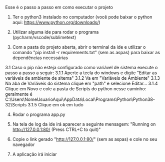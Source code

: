 Esse é o passo a passo em como executar o projeto

1. Ter o python3 instalado no computador
(você pode baixar o python aqui: https://www.python.org/downloads/)

2. Utilizar alguma ide para rodar o programa (pycharm/vscode/sublimetext)

3. Com a pasta do projeto aberta, abrir o terminal da ide e  utilizar o comando
"pip install -r requirements.txt" (sem as aspas) para baixar as dependências necessárias

3.1 Caso o pip não esteja configurado como variável de sistema execute o passo a passo a seguir:
 3.1.1 Aperte a tecla do windows e digite "Editar as variáveis de ambiente de sitema"
  3.1.2 Va em "Variáveis de Ambiente"
   3.1.3 Na aba de Variáveis do sistema clique em "path" e selecione Editar...
    3.1.4 Clique em Novo e cole a pasta de Scripts do python nesse caminho:
    geralmente é C:\Users\NomeUsuarioAqui\AppData\Local\Programs\Python\Python38-32\Scripts
     3.1.5 Clique em ok em tudo

4. Rodar o programa app.py

5. Na tela de log da ide irá aparecer a seguinte mensagem:
"Running on http://127.0.0.1:80/ (Press CTRL+C to quit)"

6. Copie o link gerado "http://127.0.0.1:80/" (sem as aspas) e cole no seu navegador

7. A aplicação irá iniciar 
 
